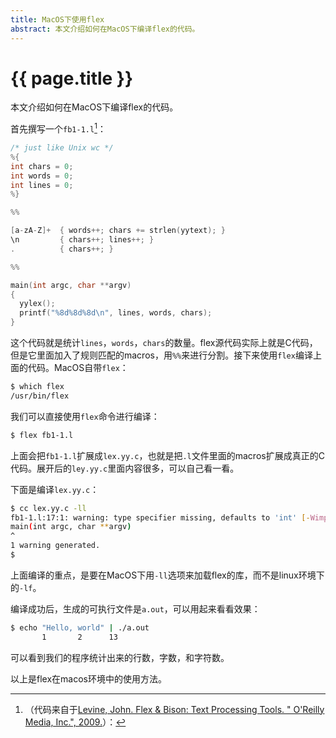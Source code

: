 ```yaml
---
title: MacOS下使用flex
abstract: 本文介绍如何在MacOS下编译flex的代码。
---
```


# {{ page.title }}

本文介绍如何在MacOS下编译flex的代码。

首先撰写一个`fb1-1.l`[^url]：

[^url]:（代码来自于[Levine, John. Flex & Bison: Text Processing Tools. " O'Reilly Media, Inc.", 2009.](https://books.google.fr/books?hl=en&lr=&id=nYUkAAAAQBAJ&oi=fnd&pg=PR3&dq=Flex+%26+Bison&ots=VW6wqh6C4l&sig=-9hE8cN6EeDIzLfrDU69kptvYzQ#v=onepage&q=Flex%20%26%20Bison&f=false)）：

```c
/* just like Unix wc */
%{
int chars = 0;
int words = 0;
int lines = 0;
%}

%%

[a-zA-Z]+  { words++; chars += strlen(yytext); }
\n         { chars++; lines++; }
.          { chars++; }

%%

main(int argc, char **argv)
{
  yylex();
  printf("%8d%8d%8d\n", lines, words, chars);
}
```

这个代码就是统计`lines`，`words`，`chars`的数量。flex源代码实际上就是C代码，但是它里面加入了规则匹配的macros，用`%%`来进行分割。接下来使用`flex`编译上面的代码。MacOS自带`flex`：

```bash
$ which flex
/usr/bin/flex
```

我们可以直接使用`flex`命令进行编译：

```bash
$ flex fb1-1.l
```

上面会把`fb1-1.l`扩展成`lex.yy.c`，也就是把`.l`文件里面的macros扩展成真正的C代码。展开后的`ley.yy.c`里面内容很多，可以自己看一看。

下面是编译`lex.yy.c`：

```bash
$ cc lex.yy.c -ll
fb1-1.l:17:1: warning: type specifier missing, defaults to 'int' [-Wimplicit-int]
main(int argc, char **argv)
^
1 warning generated.
$
```

上面编译的重点，是要在MacOS下用`-ll`选项来加载flex的库，而不是linux环境下的`-lf`。

编译成功后，生成的可执行文件是`a.out`，可以用起来看看效果：

```bash
$ echo "Hello, world" | ./a.out
       1       2      13
```

可以看到我们的程序统计出来的行数，字数，和字符数。

以上是flex在macos环境中的使用方法。



